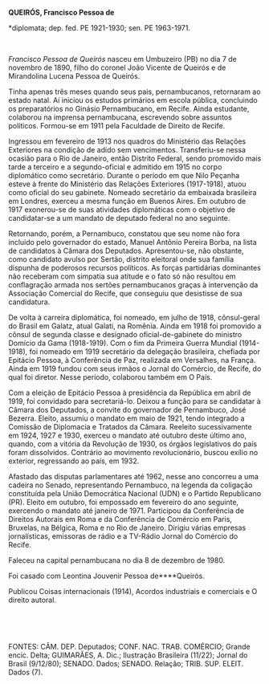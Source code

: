 **QUEIRÓS, Francisco Pessoa de**

\*diplomata; dep. fed. PE 1921-1930; sen. PE 1963-1971.

 

*Francisco Pessoa de Queirós* nasceu em Umbuzeiro (PB) no dia 7 de
novembro de 1890, filho do coronel João Vicente de Queirós e de
Mirandolina Lucena Pessoa de Queirós.

Tinha apenas três meses quando seus pais, pernambucanos, retornaram ao
estado natal. Aí iniciou os estudos primários em escola pública,
concluindo os preparatórios no Ginásio Pernambucano, em Recife. Ainda
estudante, colaborou na imprensa pernambucana, escrevendo sobre assuntos
políticos. Formou-se em 1911 pela Faculdade de Direito de Recife.

Ingressou em fevereiro de 1913 nos quadros do Ministério das Relações
Exteriores na condição de adido sem vencimentos. Transferiu-se nessa
ocasião para o Rio de Janeiro, então Distrito Federal, sendo promovido
mais tarde a terceiro e a segundo-oficial e admitido em 1915 no corpo
diplomático como secretário. Durante o período em que Nilo Peçanha
esteve à frente do Ministério das Relações Exteriores (1917-1918), atuou
como oficial do seu gabinete. Nomeado secretário da embaixada brasileira
em Londres, exerceu a mesma função em Buenos Aires. Em outubro de 1917
exonerou-se de suas atividades diplomáticas com o objetivo de
candidatar-se a um mandato de deputado federal no ano seguinte.

Retornando, porém, a Pernambuco, constatou que seu nome não fora
incluído pelo governador do estado, Manuel Antônio Pereira Borba, na
lista de candidatos à Câmara dos Deputados. Apresentou-se, não obstante,
como candidato avulso por Sertão, distrito eleitoral onde sua família
dispunha de poderosos recursos políticos. As forças partidárias
dominantes não receberam com simpatia sua atitude e o fato só não
resultou em conflagração armada nos sertões pernambucanos graças à
intervenção da Associação Comercial do Recife, que conseguiu que
desistisse de sua candidatura.

De volta à carreira diplomática, foi nomeado, em julho de 1918,
cônsul-geral do Brasil em Galatz, atual Galati, na Romênia. Ainda em
1918 foi promovido a cônsul de segunda classe e designado
oficial-de-gabinete do ministro Domício da Gama (1918-1919). Com o fim
da Primeira Guerra Mundial (1914-1918), foi nomeado em 1919 secretário
da delegação brasileira, chefiada por Epitácio Pessoa, à Conferência de
Paz, realizada em Versalhes, na França. Ainda em 1919 fundou com seus
irmãos o Jornal do Comércio, de Recife, do qual foi diretor. Nesse
período, colaborou também em O País.

Com a eleição de Epitácio Pessoa à presidência da República em abril de
1919, foi convidado para secretariá-lo. Deixou a função para se
candidatar à Câmara dos Deputados, a convite do governador de
Pernambuco, José Bezerra. Eleito, assumiu o mandato em maio de 1921,
tendo integrado a Comissão de Diplomacia e Tratados da Câmara. Reeleito
sucessivamente em 1924, 1927 e 1930, exerceu o mandato até outubro deste
último ano, quando, com a vitória da Revolução de 1930, os órgãos
legislativos do país foram dissolvidos. Contrário ao movimento
revolucionário, buscou exílio no exterior, regressando ao país, em 1932.

Afastado das disputas parlamentares até 1962, nesse ano concorreu a uma
cadeira no Senado, representando Pernambuco, na legenda da coligação
constituída pela União Democrática Nacional (UDN) e o Partido
Republicano (PR). Eleito em outubro, foi empossado em fevereiro do ano
seguinte, exercendo o mandato até janeiro de 1971. Participou da
Conferência de Direitos Autorais em Roma e da Conferência de Comércio em
Paris, Bruxelas, na Bélgica, Roma e no Rio de Janeiro. Dirigiu várias
empresas jornalísticas, emissoras de rádio e a TV-Rádio Jornal do
Comércio do Recife.

Faleceu na capital pernambucana no dia 8 de dezembro de 1980.

Foi casado com Leontina Jouvenir Pessoa de****Queirós.

Publicou Coisas internacionais (1914), Acordos industriais e comerciais
e O direito autoral.

 

 

FONTES: CÂM. DEP. Deputados; CONF. NAC. TRAB. COMÉRCIO; Grande encic.
Delta; GUIMARÃES, A. Dic.; Ilustração Brasileira (11/22); Jornal do
Brasil (9/12/80); SENADO. Dados; SENADO. Relação; TRIB. SUP. ELEIT.
Dados (7).

 
